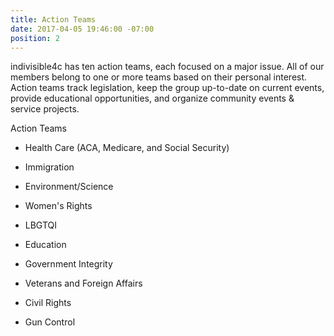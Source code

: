 ```yaml
---
title: Action Teams
date: 2017-04-05 19:46:00 -07:00
position: 2
---
```


indivisible4c has ten action teams, each focused on a major issue. All of our members belong to one or more teams based on their personal interest. Action teams track legislation, keep the group up-to-date on current events, provide educational opportunities, and organize community events & service projects.

Action Teams

* Health Care (ACA, Medicare, and Social Security)

* Immigration

* Environment/Science 

* Women's Rights

* LBGTQI

* Education

* Government Integrity

* Veterans and Foreign Affairs

* Civil Rights

* Gun Control